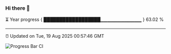 ### Hi there 👋

⏳ Year progress { ██████████████████▁▁▁▁▁▁▁▁▁▁▁▁ } 63.02 %

---

⏰ Updated on Tue, 19 Aug 2025 00:57:46 GMT

![Progress Bar CI](https://github.com/Shyam-Makwana/GitHub-Actions-Demo/workflows/Progress%20Bar%20CI/badge.svg)
